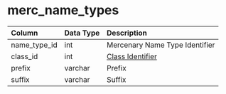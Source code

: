 # merc\_name\_types

| Column | Data Type | Description |
| :--- | :--- | :--- |
| name\_type\_id | int | Mercenary Name Type Identifier |
| class\_id | int | [Class Identifier](https://eqemu.gitbook.io/server/categories/reference-lists/class-list) |
| prefix | varchar | Prefix |
| suffix | varchar | Suffix |

